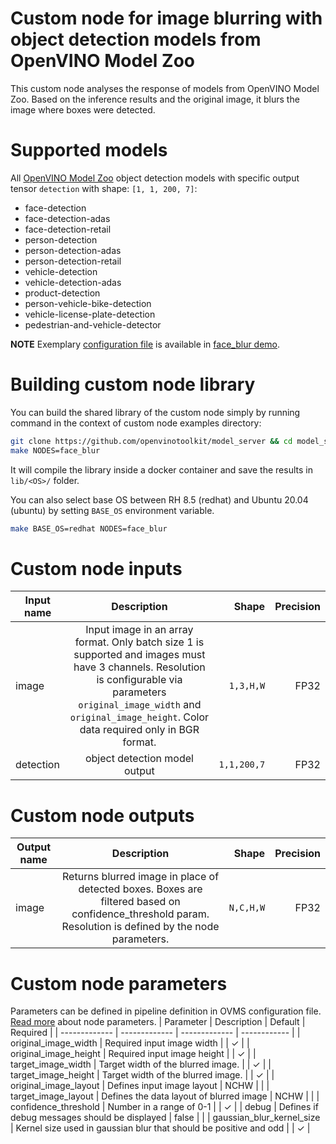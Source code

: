 # Custom node for image blurring with object detection models from OpenVINO Model Zoo

This custom node analyses the response of models from OpenVINO Model Zoo. Based on the inference results and the original image, it blurs the image where boxes were detected.

# Supported models

All [OpenVINO Model Zoo](https://github.com/openvinotoolkit/open_model_zoo/tree/2022.1.0/models/intel) object detection models with specific output tensor `detection` with shape: `[1, 1, 200, 7]`:
- face-detection
- face-detection-adas
- face-detection-retail
- person-detection
- person-detection-adas
- person-detection-retail
- vehicle-detection
- vehicle-detection-adas
- product-detection
- person-vehicle-bike-detection
- vehicle-license-plate-detection
- pedestrian-and-vehicle-detector

**NOTE** Exemplary [configuration file](https://github.com/openvinotoolkit/model_server/blob/releases/2022/1/demos/face_blur/python/config.json) is available in [face_blur demo](https://github.com/openvinotoolkit/model_server/blob/releases/2022/1/demos/face_blur/python/).

# Building custom node library

You can build the shared library of the custom node simply by running command in the context of custom node examples directory:
```bash
git clone https://github.com/openvinotoolkit/model_server && cd model_server/src/custom_nodes
make NODES=face_blur
```
It will compile the library inside a docker container and save the results in `lib/<OS>/` folder.

You can also select base OS between RH 8.5 (redhat) and Ubuntu 20.04 (ubuntu) by setting `BASE_OS` environment variable.
```bash
make BASE_OS=redhat NODES=face_blur
```

# Custom node inputs

| Input name       | Description           | Shape | Precision |
| ------------- |:-------------:| -----:| -----:|
| image      | Input image in an array format. Only batch size 1 is supported and images must have 3 channels. Resolution is configurable via parameters `original_image_width` and `original_image_height`. Color data required only in BGR format. | `1,3,H,W` | FP32 |
| detection      | object detection model output | `1,1,200,7` | FP32 |

# Custom node outputs

| Output name        | Description           | Shape  | Precision |
| ------------- |:-------------:| -----:| -----:|
| image | Returns blurred image in place of detected boxes. Boxes are filtered based on confidence_threshold param. Resolution is defined by the node parameters.   | `N,C,H,W` | FP32  |

# Custom node parameters
Parameters can be defined in pipeline definition in OVMS configuration file. [Read more](https://github.com/openvinotoolkit/model_server/blob/releases/2022/1/docs/custom_node_development.md) about node parameters.
| Parameter        | Description           | Default  | Required |
| ------------- | ------------- | ------------- | ------------ |
| original_image_width  | Required input image width |  | &check; |
| original_image_height  | Required input image height |  | &check; |
| target_image_width | Target width of the blurred image.   |  | &check; |
| target_image_height  | Target width of the blurred image. |  | &check; |
| original_image_layout | Defines input image layout | NCHW | |
| target_image_layout | Defines the data layout of blurred image | NCHW | |
| confidence_threshold | Number in a range of 0-1 |  | &check; |
| debug  | Defines if debug messages should be displayed | false | |
| gaussian_blur_kernel_size  | Kernel size used in gaussian blur that should be positive and odd | | &check; |
